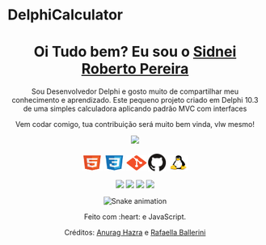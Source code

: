 # DelphiCalculator

<div>
  
  <h1 align="center">
    Oi Tudo bem? Eu sou o 
    <a href="https://www.linkedin.com/in/sidnei-roberto-pereira-jp/">Sidnei Roberto Pereira</a>
  </h1>
  
  <p align="center">
    Sou Desenvolvedor Delphi e gosto muito de compartilhar meu conhecimento e aprendizado. Este pequeno projeto criado em Delphi 10.3 de uma simples calculadora aplicando padrão MVC com interfaces
    <a href="https://www.orbsis.com.br" target="_blank">
    </a>  
  </p>
  
  <p align="center">
    Vem codar comigo, tua contribuição será muito bem vinda, vlw mesmo! 
  </p>
  
</div>

<div align="center">
  <a href="https://github.com/SidneiRobertoPereira">    
    <img height="150em" src="https://github-readme-stats.vercel.app/api/top-langs/?username=SidneiRobertoPereira&theme=dracula&hide_border=false&&layout=compact"/>
  </a>
</div>

<div align="center" valign="top"><br>
  <img align="center" alt="HTML" height="30" width="40" src="https://raw.githubusercontent.com/devicons/devicon/master/icons/html5/html5-original.svg">
  <img align="center" alt="CSS" height="30" width="40" src="https://raw.githubusercontent.com/devicons/devicon/master/icons/css3/css3-original.svg">
  <img align="center" alt="git" height="30" width="40" src="https://raw.githubusercontent.com/devicons/devicon/master/icons/git/git-original.svg">
  <img align="center" alt="github" height="35" width="35" src="/assets/GitHub.png">
  <img align="center" alt="linux" height="30" width="40" src="https://raw.githubusercontent.com/devicons/devicon/master/icons/linux/linux-original.svg">
</div><br>

<div align="center">
  <a href="https://www.youtube.com/channel/UCQYNci_kcj-Vl7z1FVsdccA" target="_blank"><img src="https://img.shields.io/badge/YouTube-FF0000?style=for-the-badge&logo=youtube&logoColor=white" target="_blank"></a>
  <a href="https://www.instagram.com/sidneirobertop/" target="_blank"><img src="https://img.shields.io/badge/-Instagram-%23E4405F?style=for-the-badge&logo=instagram&logoColor=white" target="_blank"></a>
  <a href="https://www.linkedin.com/in/sidnei-roberto-pereira-jp/" target="_blank"><img src="https://img.shields.io/badge/-LinkedIn-%230077B5?style=for-the-badge&logo=linkedin&logoColor=white" target="_blank"></a> 
  <a href="mailto:sidneirobertopereira@gmail.com"><img src="https://img.shields.io/badge/-Gmail-%23333?style=for-the-badge&logo=gmail&logoColor=white" target="_blank"></a>
</div>

<div align="center">

  ![Snake animation](https://github.com/danielbped/danielbped/blob/output/github-contribution-grid-snake.svg)
  
</div>

<div align="center">
  <p>Feito com :heart: e JavaScript.</p>
  <p>Créditos: <a href="https://github.com/anuraghazra/github-readme-stats">Anurag Hazra</a> e <a href="https://github.com/rafaballerini">Rafaella Ballerini</a></p>
</div>
